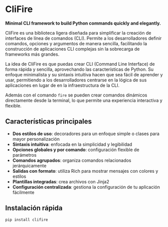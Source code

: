 # CliFire

**Minimal CLI framework to build Python commands quickly and elegantly.**

CliFire es una biblioteca ligera diseñada para simplificar la creación de interfaces de línea de comandos (CLI). Permite a los desarrolladores definir comandos, opciones y argumentos de manera sencilla, facilitando la construcción de aplicaciones CLI complejas sin la sobrecarga de frameworks más grandes.

La idea de CliFire es que puedas crear CLI (Command Line Interface) de forma rápida y sencilla, aprovechando las características de Python. Su enfoque minimalista y su sintaxis intuitiva hacen que sea fácil de aprender y usar, permitiendo a los desarrolladores centrarse en la lógica de sus aplicaciones en lugar de en la infraestructura de la CLI.

Además con el comando `fire` se pueden crear comandos dinámicos directamente desde la terminal, lo que permite una experiencia interactiva y flexible.


## Características principales

- **Dos estilos de uso**: decoradores para un enfoque simple o clases para mayor personalización
- **Sintaxis intuitiva**: enfocada en la simplicidad y legibilidad
- **Opciones globales y por comando**: configuración flexible de parámetros
- **Comandos agrupados**: organiza comandos relacionados jerárquicamente
- **Salidas con formato**: utiliza Rich para mostrar mensajes con colores y estilos
- **Plantillas integradas**: crea archivos con Jinja2
- **Configuración centralizada**: gestiona la configuración de tu aplicación fácilmente

## Instalación rápida

```bash
pip install clifire
```
